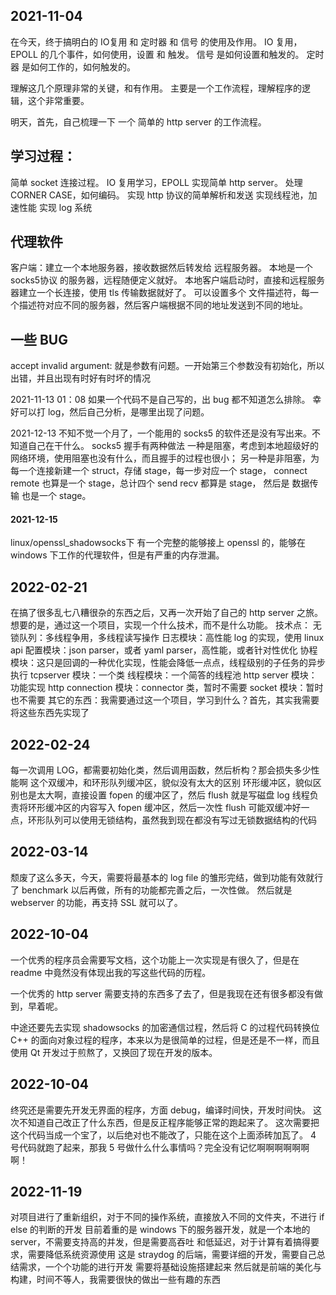 ## 2021-11-04
在今天，终于搞明白的 IO复用 和 定时器 和 信号 的使用及作用。
IO 复用，EPOLL 的几个事件，如何使用，设置 和 触发。
信号 是如何设置和触发的。
定时器 是如何工作的，如何触发的。

理解这几个原理非常的关键，和有作用。
主要是一个工作流程，理解程序的逻辑，这个非常重要。

明天，首先，自己梳理一下 一个 简单的 http server 的工作流程。

## 学习过程：
简单 socket 连接过程。
IO 复用学习，EPOLL 实现简单 http server。
处理 CORNER CASE，如何编码。
实现 http 协议的简单解析和发送
实现线程池，加速性能
实现 log 系统

## 代理软件
客户端：建立一个本地服务器，接收数据然后转发给 远程服务器。
本地是一个 socks5协议 的服务器，远程随便定义就好。
本地客户端启动时，直接和远程服务器建立一个长连接，使用 tls 传输数据就好了。
可以设置多个 文件描述符，每一个描述符对应不同的服务器，然后客户端根据不同的地址发送到不同的地址。

## 一些 BUG
accept invalid argument: 就是参数有问题。一开始第三个参数没有初始化，所以出错，并且出现有时好有时坏的情况

2021-11-13 01：08
如果一个代码不是自己写的，出 bug 都不知道怎么排除。
幸好可以打 log，然后自己分析，是哪里出现了问题。

2021-12-13
不知不觉一个月了，一个能用的 socks5 的软件还是没有写出来。不知道自己在干什么。
socks5 握手有两种做法
一种是阻塞，考虑到本地超级好的网络环境，使用阻塞也没有什么，而且握手的过程也很小；
另一种是非阻塞，为每一个连接新建一个 struct，存储 stage，每一步对应一个 stage，
    connect remote 也算是一个 stage，总计四个 send recv 都算是 stage，
    然后是 数据传输 也是一个 stage。
#### 2021-12-15
linux/openssl_shadowsocks下
有一个完整的能够接上 openssl 的，能够在 windows 下工作的代理软件，但是有严重的内存泄漏。

## 2022-02-21
在搞了很多乱七八糟很杂的东西之后，又再一次开始了自己的 http server 之旅。
想要的是，通过这一个项目，实现一个什么技术，而不是什么功能。
技术点：
无锁队列：多线程争用，多线程读写操作
日志模块：高性能 log 的实现，使用 linux api
配置模块：json parser，或者 yaml parser，高性能，或者针对性优化
协程模块：这只是回调的一种优化实现，性能会降低一点点，线程级别的子任务的异步执行
tcpserver 模块：一个类
线程模块：一个简答的线程池
http server 模块：功能实现
http connection 模块：connector 类，暂时不需要
socket 模块：暂时也不需要
其它的东西：我需要通过这一个项目，学习到什么？首先，其实我需要将这些东西先实现了

## 2022-02-24
每一次调用 LOG，都需要初始化类，然后调用函数，然后析构？那会损失多少性能啊
这个双缓冲，和环形队列缓冲区，貌似没有太大的区别
环形缓冲区，貌似区别也是太大啊，直接设置 fopen 的缓冲区了，然后 flush 就是写磁盘
log 线程负责将环形缓冲区的内容写入 fopen 缓冲区，然后一次性 flush
可能双缓冲好一点，环形队列可以使用无锁结构，虽然我到现在都没有写过无锁数据结构的代码

## 2022-03-14
颓废了这么多天，今天，需要将最基本的 log file 的雏形完结，做到功能有效就行了
benchmark 以后再做，所有的功能都完善之后，一次性做。
然后就是 webserver 的功能，再支持 SSL 就可以了。

## 2022-10-04
一个优秀的程序员会需要写文档，这个功能上一次实现是有很久了，但是在 readme 中竟然没有体现出我的写这些代码的历程。

一个优秀的 http server 需要支持的东西多了去了，但是我现在还有很多都没有做到，早着呢。

中途还要先去实现 shadowsocks 的加密通信过程，然后将 C 的过程代码转换位 C++ 的面向对象过程的程序，本来以为是很简单的过程，但是还是不一样，而且使用 Qt 开发过于煎熬了，又换回了现在开发的版本。

## 2022-10-04
终究还是需要先开发无界面的程序，方面 debug，编译时间快，开发时间快。
这次不知道自己改正了什么东西，但是反正程序能够正常的跑起来了。
这次需要把这个代码当成一个宝了，以后绝对也不能改了，只能在这个上面添砖加瓦了。
4 号代码就跑了起来，那我 5 号做什么什么事情吗？完全没有记忆啊啊啊啊啊啊啊！

## 2022-11-19
对项目进行了重新组织，对于不同的操作系统，直接放入不同的文件夹，不进行 if else 的判断的开发
目前着重的是 windows 下的服务器开发，就是一个本地的 server，不需要支持高的并发，但是需要高吞吐
和低延迟，对于计算有着搞得要求，需要降低系统资源使用
这是 straydog 的后端，需要详细的开发，需要自己总结需求，一个个功能的进行开发
需要将基础设施搭建起来
然后就是前端的美化与构建，时间不等人，我需要很快的做出一些有趣的东西
